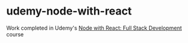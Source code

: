 # udemy-node-with-react
Work completed in Udemy's [Node with React: Full Stack Development](https://www.udemy.com/course/node-with-react-fullstack-web-development/) course
